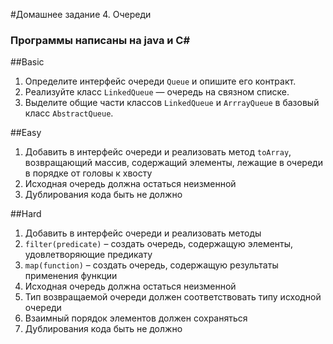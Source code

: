 #Домашнее задание 4. Очереди
### Программы написаны на java и C#
##Basic
1. Определите интерфейс очереди `Queue` и опишите его контракт.
2. Реализуйте класс `LinkedQueue` — очередь на связном списке.
3. Выделите общие части классов `LinkedQueue` и `ArrrayQueue` в базовый класс `AbstractQueue`.

##Easy
1. Добавить в интерфейс очереди и реализовать метод `toArray`, возвращающий массив, содержащий элементы, лежащие в очереди в порядке от головы к хвосту
2. Исходная очередь должна остаться неизменной
3. Дублирования кода быть не должно

##Hard
1. Добавить в интерфейс очереди и реализовать методы
2. `filter(predicate)` – создать очередь, содержащую элементы, удовлетворяющие предикату
4. `map(function)` – создать очередь, содержащую результаты применения функции
5. Исходная очередь должна остаться неизменной
6. Тип возвращаемой очереди должен соответствовать типу исходной очереди
7. Взаимный порядок элементов должен сохраняться
8. Дублирования кода быть не должно
